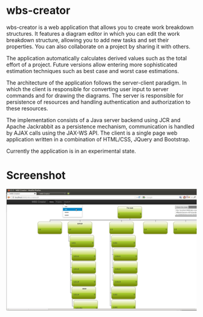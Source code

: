 wbs-creator
===========
wbs-creator is a web application that allows you to create work breakdown 
structures. It features a diagram editor in which you can edit the work breakdown
structure, allowing you to add new tasks and set their properties. You can also
collaborate on a project by sharing it with others.

The application automatically calculates derived values such as the total effort 
of a project. Future versions allow entering more sophisticated estimation techniques
such as best case and worst case estimations.

The architecture of the application follows the server-client paradigm. In which the client
is responsible for converting user input to server commands and for drawing the diagrams. The
server is responsible for persistence of resources and handling authentication and authorization to
these resources.

The implementation consists of a Java server backend using JCR and Apache Jackrabbit as a 
persistence mechanism, communication is handled by AJAX calls using the JAX-WS API. 
The client is a single page web application written in a combination of HTML/CSS, JQuery and Bootstrap.

Currently the application is in an experimental state.

Screenshot
==========
![Screenshot of the wbs-creator diagram editor](wbs-creator.jpeg)
